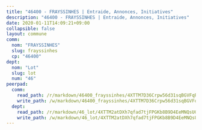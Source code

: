 ```yaml
---
title: "46400 - FRAYSSINHES | Entraide, Annonces, Initiatives"
description: "46400 - FRAYSSINHES | Entraide, Annonces, Initiatives"
date: 2020-01-11T14:09:21+09:00
collapsible: false
layout: commune
comm:
  nom: "FRAYSSINHES"
  slug: frayssinhes
  cp: "46400"
dept:
  nom: "Lot"
  slug: lot
  num: "46"
peerpad:
  comm:
    read_path: /r/markdown/46400_frayssinhes/4XTTM7D36Crpw56d31sqBGVFqRVKcCGL8tvggw7KqR9fKdueL
    write_path: /w/markdown/46400_frayssinhes/4XTTM7D36Crpw56d31sqBGVFqRVKcCGL8tvggw7KqR9fKdueL-K3TgU9A8P6Lwrdzbnw8ooDjPZjqpBEUtMqNVFkSbGhvd2MBENXEtGM8XzQmzNL24rqjKJpHCVv2QuUd57fNg6K2zKDwS8cbbmPNEZQxQyd7ctnZQR2pWuYaDAiuhuvJqVMf2aPdE
  dept:
    read_path: /r/markdown/46_lot/4XTTM2atDXh7qfad7tjFPGKb8B9D4EeMNQsUG7H6r5PvcsmQY
    write_path: /w/markdown/46_lot/4XTTM2atDXh7qfad7tjFPGKb8B9D4EeMNQsUG7H6r5PvcsmQY-K3TgUvJaCyZvzJ7KFBouD3E9Db8SxVd6F9MJ4VM5wtYfGyhK8U9f2jgCEG1ZP5QbGj9NK2WPVZdPjtw9bJHLE1PoGwVsSft8aSDsZrWh6CwkugjgRfbWWHf5TabrG7vmtM7v9WUc
---
```


